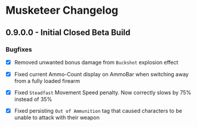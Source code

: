 # Musketeer Changelog

## 0.9.0.0 - Initial Closed Beta Build

### Bugfixes

- [x] Removed unwanted bonus damage from `Buckshot` explosion effect
- [x] Fixed current Ammo-Count display on AmmoBar when switching away from a fully loaded firearm
- [x] Fixed `Steadfast` Movement Speed penalty. Now correctly slows by 75% instead of 35%
- [x] Fixed persisting `Out of Ammunition` tag that caused characters to be unable to attack with their weapon



